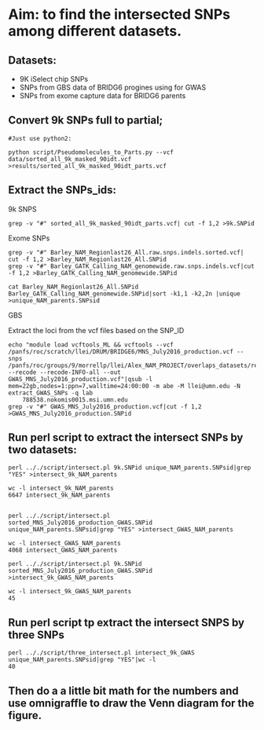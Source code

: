 # Aim: to find the intersected SNPs among different datasets.
## Datasets:
- 9K iSelect chip SNPs
- SNPs from GBS data of BRIDG6 progines using for GWAS
- SNPs from exome capture data for BRIDG6 parents

## Convert 9k SNPs full to partial;
	#Just use python2:
```
python script/Pseudomolecules_to_Parts.py --vcf data/sorted_all_9k_masked_90idt.vcf >results/sorted_all_9k_masked_90idt_parts.vcf
```

## Extract the SNPs_ids:
9k SNPS
```
grep -v "#" sorted_all_9k_masked_90idt_parts.vcf| cut -f 1,2 >9k.SNPid
```
Exome SNPs
```
grep -v "#" Barley_NAM_Regionlast26_All.raw.snps.indels.sorted.vcf| cut -f 1,2 >Barley_NAM_Regionlast26_All.SNPid
grep -v "#" Barley_GATK_Calling_NAM_genomewide.raw.snps.indels.vcf|cut -f 1,2 >Barley_GATK_Calling_NAM_genomewide.SNPid

cat Barley_NAM_Regionlast26_All.SNPid Barley_GATK_Calling_NAM_genomewide.SNPid|sort -k1,1 -k2,2n |unique >unique_NAM_parents.SNPsid
```
GBS

Extract the loci from the vcf files based on the SNP_ID
```
echo "module load vcftools_ML && vcftools --vcf /panfs/roc/scratch/llei/DRUM/BRIDGE6/MNS_July2016_production.vcf --snps /panfs/roc/groups/9/morrellp/llei/Alex_NAM_PROJECT/overlaps_datasets/results/genos_GxE.SNPid --recode --recode-INFO-all --out GWAS_MNS_July2016_production.vcf"|qsub -l mem=22gb,nodes=1:ppn=7,walltime=24:00:00 -m abe -M llei@umn.edu -N extract_GWAS_SNPs -q lab
	788538.nokomis0015.msi.umn.edu
grep -v "#" GWAS_MNS_July2016_production.vcf|cut -f 1,2 >GWAS_MNS_July2016_production.SNPid
```

## Run perl script to extract the intersect SNPs by two datasets:
```
perl .././script/intersect.pl 9k.SNPid unique_NAM_parents.SNPsid|grep "YES" >intersect_9k_NAM_parents

wc -l intersect_9k_NAM_parents 
6647 intersect_9k_NAM_parents


perl .././script/intersect.pl sorted_MNS_July2016_production_GWAS.SNPid unique_NAM_parents.SNPsid|grep "YES" >intersect_GWAS_NAM_parents

wc -l intersect_GWAS_NAM_parents
4068 intersect_GWAS_NAM_parents

perl .././script/intersect.pl 9k.SNPid sorted_MNS_July2016_production_GWAS.SNPid >intersect_9k_GWAS_NAM_parents

wc -l intersect_9k_GWAS_NAM_parents
45
```

## Run perl script tp extract the intersect SNPS by three SNPs

```
perl .././script/three_intersect.pl intersect_9k_GWAS unique_NAM_parents.SNPsid|grep "YES"|wc -l
40
```

## Then do a a little bit math for the numbers and use omnigraffle to draw the Venn diagram for the figure.

